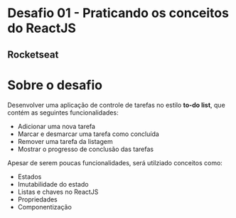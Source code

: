 <h1>Desafio 01 - Praticando os conceitos do ReactJS</h1>
<h2>Rocketseat</h2>

# Sobre o desafio

Desenvolver uma aplicação de controle de tarefas no estilo **to-do list**, que contém as seguintes funcionalidades:

- Adicionar uma nova tarefa
- Marcar e desmarcar uma tarefa como concluída
- Remover uma tarefa da listagem
- Mostrar o progresso de conclusão das tarefas

Apesar de serem poucas funcionalidades, será utilziado conceitos como:

- Estados
- Imutabilidade do estado
- Listas e chaves no ReactJS
- Propriedades
- Componentização
